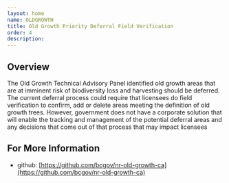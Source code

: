 ```yaml
---
layout: home
name: OLDGROWTH
title: Old Growth Priority Deferral Field Verification
order: 4
description: 
---
```

## Overview
The Old Growth Technical Advisory Panel identified old growth areas that are at imminent risk of biodiversity loss and harvesting should be deferred. The current deferral process could require that licensees do field verification to confirm, add or delete areas meeting the definition of old growth trees. However, government does not have a corporate solution that will enable the tracking and management of the potential deferral areas and any decisions that come out of that process that may impact licensees

## For More Information
+ github: [https://github.com/bcgov/nr-old-growth-ca](https://github.com/bcgov/nr-old-growth-ca)
